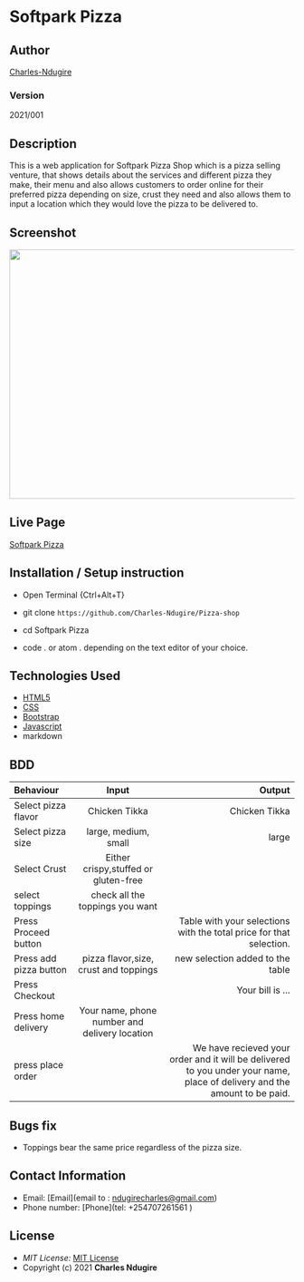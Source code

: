 # Softpark Pizza
## Author

[Charles-Ndugire](https://github.com/Charles-Ndugire)

### Version
2021/001

## Description

This is a web application for Softpark Pizza Shop  which is a pizza selling venture, that shows details about the services and different pizza they make, their menu and also allows customers to order online for their preferred pizza depending on size, crust they need and also allows them to input a location which they would love the pizza to be delivered to.

## Screenshot
<img src="https://raw.githubusercontent.com/Owiti-Charles/Pizza-Deliciosa/master/images/pizzashop.png" width="900px" height="440px">

## Live Page


 [Softpark Pizza](https://charles-ndugire.github.io/pizza-shop/.)



## Installation / Setup instruction
* Open Terminal {Ctrl+Alt+T}

* git clone ```https://github.com/Charles-Ndugire/Pizza-shop```

* cd Softpark Pizza

* code . or atom . depending on the text editor of your choice.

## Technologies Used

* [HTML5](https://github.com/topics/html5)
* [CSS](https://github.com/topics/css3)
* [Bootstrap](https://github.com/topics/bootstrap)
* [Javascript](https://github.com/topics/javascript)
* markdown


## BDD
| Behaviour      | Input        | Output       |
| :------------- | :----------: | -----------: |
|  Select pizza flavor  |   Chicken Tikka |   Chicken Tikka   |
| Select pizza size  | large, medium, small |  large  |
| Select Crust   |  Either crispy,stuffed or gluten-free  |     |
| select toppings  |  check all the toppings you want     |     |
| Press Proceed button |     | Table with your selections with the total price for that selection.|
| Press add pizza button | pizza flavor,size, crust and toppings   | new selection added to the table|
| Press Checkout |     | Your bill is ...  |
| Press home delivery | Your name, phone number and delivery location     |  |
| press place order| | We have recieved your order and it will be delivered to you under your name, place of delivery and the amount to be paid.|

##  Bugs fix

*  Toppings bear the same price regardless of the pizza size.

## Contact Information 

* Email: [Email](email to : ndugirecharles@gmail.com)
* Phone number: [Phone](tel: +254707261561 )
## License
* *MIT License:* [MIT License](https://opensource.org/licenses/MIT)
* Copyright (c) 2021 **Charles Ndugire**
